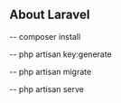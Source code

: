  

## About Laravel

-- composer install

-- php artisan key:generate 

-- php artisan migrate

-- php artisan serve
